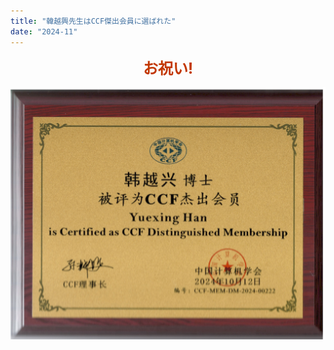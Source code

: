 ```yaml
---
title: "韓越興先生はCCF傑出会員に選ばれた"
date: "2024-11"
---
```

<p style="text-align: center">
    <span style="text-indent: 0; text-align: center; margin-top: 10px; font-size: 24px; color: rgb(194, 55, 0); font-weight: bold;">お祝い!</span>
</p>

![韩越兴老师被评为CCF杰出会员](/images/indexPic/2024/20241105.jpg)
